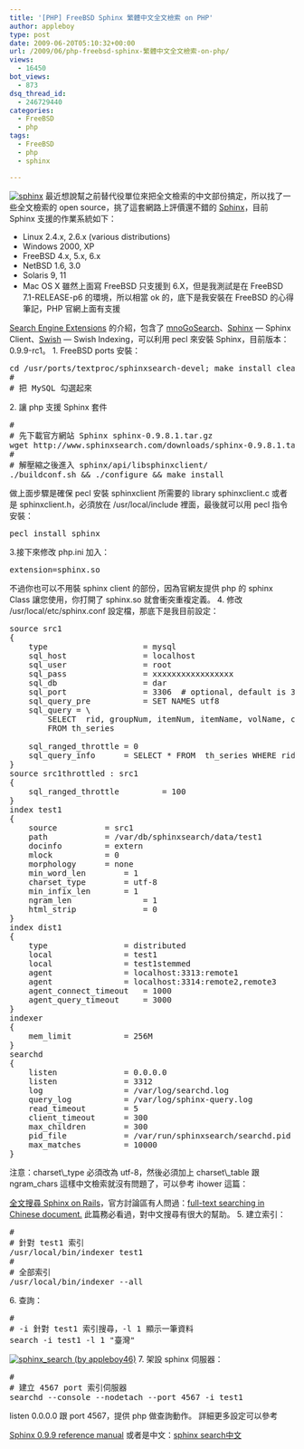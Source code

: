 ```yaml
---
title: '[PHP] FreeBSD Sphinx 繁體中文全文檢索 on PHP'
author: appleboy
type: post
date: 2009-06-20T05:10:32+00:00
url: /2009/06/php-freebsd-sphinx-繁體中文全文檢索-on-php/
views:
  - 16450
bot_views:
  - 873
dsq_thread_id:
  - 246729440
categories:
  - FreeBSD
  - php
tags:
  - FreeBSD
  - php
  - sphinx

---
```

[<img class="alignleft size-full wp-image-1467" title="sphinx" src="https://i0.wp.com/blog.wu-boy.com/wp-content/uploads/2009/06/sphinx.jpg?resize=200%2C51" alt="sphinx" data-recalc-dims="1" />][1] 最近想說幫之前替代役單位來把全文檢索的中文部份搞定，所以找了一些全文檢索的 open source，挑了這套網路上評價還不錯的 [Sphinx][1]，目前 Sphinx 支援的作業系統如下： 

  * Linux 2.4.x, 2.6.x (various distributions)
  * Windows 2000, XP
  * FreeBSD 4.x, 5.x, 6.x
  * NetBSD 1.6, 3.0
  * Solaris 9, 11
  * Mac OS X 雖然上面寫 FreeBSD 只支援到 6.X，但是我測試是在 FreeBSD 7.1-RELEASE-p6 的環境，所以相當 ok 的，底下是我安裝在 FreeBSD 的心得筆記，PHP 官網上面有支援 

[Search Engine Extensions][2] 的介紹，包含了 [mnoGoSearch][3]、[Sphinx][4] — Sphinx Client、[Swish][5] — Swish Indexing，可以利用 pecl 來安裝 Sphinx，目前版本：0.9.9-rc1。 <!--more--> 1. FreeBSD ports 安裝： 

<pre class="brush: bash; title: ; notranslate" title="">cd /usr/ports/textproc/sphinxsearch-devel; make install clean
#
# 把 MySQL 勾選起來</pre> 2. 讓 php 支援 Sphinx 套件 

<pre class="brush: bash; title: ; notranslate" title="">#
# 先下載官方網站 Sphinx sphinx-0.9.8.1.tar.gz
wget http://www.sphinxsearch.com/downloads/sphinx-0.9.8.1.tar.gz
#
# 解壓縮之後進入 sphinx/api/libsphinxclient/
./buildconf.sh && ./configure && make install</pre> 做上面步驟是確保 pecl 安裝 sphinxclient 所需要的 library sphinxclient.c 或者是 sphinxclient.h，必須放在 /usr/local/include 裡面，最後就可以用 pecl 指令安裝： 

<pre class="brush: bash; title: ; notranslate" title="">pecl install sphinx</pre> 3.接下來修改 php.ini 加入： 

<pre class="brush: bash; title: ; notranslate" title="">extension=sphinx.so</pre> 不過你也可以不用裝 sphinx client 的部份，因為官網友提供 php 的 sphinx Class 讓您使用，你打開了 sphinx.so 就會衝突重複定義。 4. 修改 /usr/local/etc/sphinx.conf 設定檔，那底下是我目前設定： 

<pre class="brush: bash; title: ; notranslate" title="">source src1
{
	type					= mysql
	sql_host				= localhost
	sql_user				= root
	sql_pass				= xxxxxxxxxxxxxxxxx
	sql_db					= dar
	sql_port				= 3306	# optional, default is 3306
	sql_query_pre			= SET NAMES utf8
	sql_query = \
	    SELECT  rid, groupNum, itemNum, itemName, volName, collecNum \
	    FROM th_series
	
	sql_ranged_throttle	= 0
	sql_query_info		= SELECT * FROM  th_series WHERE rid=$id
}
source src1throttled : src1
{
	sql_ranged_throttle			= 100
}
index test1
{
	source			= src1
	path			= /var/db/sphinxsearch/data/test1
	docinfo			= extern 
	mlock			= 0
	morphology		= none
	min_word_len		= 1
	charset_type		= utf-8
	min_infix_len		= 1
	ngram_len				= 1
	html_strip				= 0
}
index dist1
{
	type				= distributed
	local				= test1
	local				= test1stemmed
	agent				= localhost:3313:remote1
	agent				= localhost:3314:remote2,remote3
	agent_connect_timeout	= 1000
	agent_query_timeout		= 3000
}
indexer
{
	mem_limit			= 256M
}
searchd
{
	listen				= 0.0.0.0
	listen				= 3312
	log					= /var/log/searchd.log
	query_log			= /var/log/sphinx-query.log
	read_timeout		= 5
	client_timeout		= 300
	max_children		= 300
	pid_file			= /var/run/sphinxsearch/searchd.pid
	max_matches			= 10000
}
</pre> 注意：charset\_type 必須改為 utf-8，然後必須加上 charset\_table 跟 ngram_chars 這樣中文檢索就沒有問題了，可以參考 ihower 這篇：

[全文搜尋 Sphinx on Rails][6]，官方討論區有人問過：[full-text searching in Chinese document.][7] 此篇務必看過，對中文搜尋有很大的幫助。 5. 建立索引： 

<pre class="brush: bash; title: ; notranslate" title="">#
# 針對 test1 索引
/usr/local/bin/indexer test1
#
# 全部索引
/usr/local/bin/indexer --all</pre> 6. 查詢： 

<pre class="brush: bash; title: ; notranslate" title="">#
# -i 針對 test1 索引搜尋，-l 1 顯示一筆資料
search -i test1 -l 1 "臺灣"</pre>

[<img src="https://i0.wp.com/farm4.static.flickr.com/3380/3642442931_aac75b16af.jpg?resize=500%2C294&#038;ssl=1" title="sphinx_search (by appleboy46)" alt="sphinx_search (by appleboy46)" data-recalc-dims="1" />][8] 7. 架設 sphinx 伺服器： 

<pre class="brush: bash; title: ; notranslate" title="">#
# 建立 4567 port 索引伺服器
searchd --console --nodetach --port 4567 -i test1</pre> listen 0.0.0.0 跟 port 4567，提供 php 做查詢動作。 詳細更多設定可以參考 

[Sphinx 0.9.9 reference manual][9] 或者是中文：[sphinx search中文][10]

 [1]: http://sphinxsearch.com/
 [2]: http://tw.php.net/manual/en/refs.search.php
 [3]: http://tw.php.net/manual/en/book.mnogosearch.php
 [4]: http://tw.php.net/manual/en/book.sphinx.php
 [5]: http://tw.php.net/manual/en/book.swish.php
 [6]: http://ihower.idv.tw/blog/archives/1716
 [7]: http://www.sphinxsearch.com/forum/view.html?id=587
 [8]: https://www.flickr.com/photos/appleboy/3642442931/ "sphinx_search (by appleboy46)"
 [9]: http://sphinxsearch.com/docs/current.html
 [10]: http://www.sphinxsearch.org/
